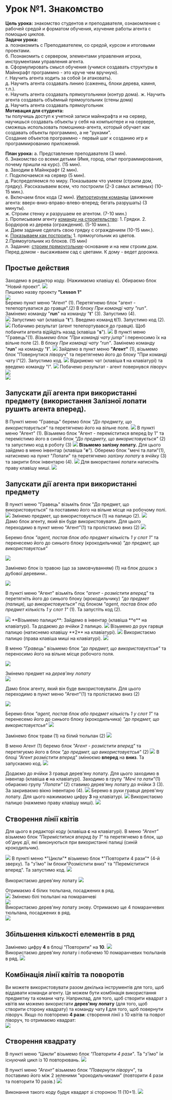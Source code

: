 # Урок №1. Знакомство
**Цель урока:** знакомство студентов и преподавателя, ознакомление с рабочей средой и форматом обучения, изучение работы агента с помощью циклов.  
**Задачи урока:**  
а. познакомить с Преподавателем, со средой, курсом и итоговыми проектами.  
б. Познакомить с сервером, элементами управления игрока, инструментами управления агента.  
в. Сформулировать смысл обучения (учимся создавать структуры в Майнкрафт программно - это круче чем вручную).  
г. Научить агента ходить за собой (и атаковать).  
д. Научить агента создавать линию (саженец, блоки дерева, камня, т.п.).  
е. Научить агента создавать прямоугольники (контур дома). ж. Научить агента создавать объёмный прямоугольник (стены дома)  
д. Научить агента создавать прямоугольник  
**Мотивация для студента:**  
ты получишь доступ к учетной записи майнкрафта и на сервер, научишься создавать объекты у себя на компьютере и на сервере, сможешь использовать помошника-агента, который обучает как создавать объекты программно, а не "руками".  
Создание объектов программно - первый шаг к созданию игр и программированию приложений.

**План урока:**
а. Представление преподавателя (3 мин).  
б. Знакомство со всеми детьми (Имя, город, опыт программирования, почему пришли на курс). (15 мин).  
в. Заходим в Майнкрафт (2 мин).  
г. Подключаемся на сервер (5 мин).  
д. Распределяемся по миру. Показываем что умеем (строим дом, грядку). Рассказываем всем, что построили (2-3 самых активных) (10-15 мин.).  
е. Включаем блок кода (2 мин). <a href = "https://makecode.com/_d6zgMa40zRcr">Импортируем команды</a> (движение агента: вверх-вниз-вправо-влево-вперед; бегать разрушать) (3 минуты).  
ж. Строим стенку и разрушаем ее агентом. (7-10 мин.)  
з. Прописываем агенту <a href = "https://makecode.com/_fFoHgzeJPgy9">команду на строительство</a>: 1. Грядки. 2. Бордюров из дерева (ограждения).
(5-10 мин.).  
и. Даем задание сделать свою грядку с ограждением (10-15 мин.).  
к. <a href = "https://makecode.com/_YouFhhdv02j6">Показываем как построить:</a> 1. прямоугольник из цветов. 2.Прямоугольник из блоков. (15 мин)  
л. Задание: <a href = "https://makecode.com/_52Veox7q52hL">строим прямоугольник</a>-основание и на нем строим дом. Перед домом - высаживаем сад с цветами. К дому - ведет дорожка.  

## Простые действия
Заходемо в редактор коду. (Нажимаємо клавішу **с**). Обираємо блок "Новий проект".
<img src = "img/Minecraft Education Edition1.jpg">  
Пишемо назву проекту **"Lesson 1"**  
<img src = "img/Minecraft Education Edition2.jpg">  
Беремо пункт меню "Агент" (1). Перетягнемо блок "агент - телепортуватися до гравця".(2)  В блоку *При команді чату "run"*. Замінемо команду "**run**" на команду "**t**" (3). Запустимо (4).  
<img src = "img/Minecraft Education Edition3.jpg">
Запустимо чат (клавіша "**t**"). Введемо  команд **t**(1). Запустимо код (2).
<img src = "img/Minecraft Education Edition4.jpg">
Побачимо результат (агент телепортувався до гравця). Щоб побачити агента відійдіть назад (клавіша "**s**").
<img src = "img/Minecraft Education Edition5.jpg">
В пункті меню "Гравець"(1). *Візьмемо блок "При команді чату jump"* і переносимо їх на вільне поле (2). В блоку *При команді чату "run"*. Замінемо команду "**run**" на команду "**l**".
<img src = "img/Minecraft Education Edition6.jpg">
Зайдемо в пункт меню **"Агент"** (1), візьмемо блок "Повернутися ліворуч" та перетягнемо його до блоку "При команді чату l"(2). Запустимо код.
<img src = "img/Minecraft Education Edition7.jpg">
Відкриємо чат (клавіша **t** на клавіатурі) та введемо команду "l".
<img src = "img/Minecraft Education Edition8.jpg">
Побачемо результат - агент повернувся ліворуч
<img src = "img/Minecraft Education Edition9.jpg">  
<img src = "img/left.gif">

## Запускати дії агента при використанні предмету (використання Залізної лопати рушить агента вперед).
В Пункті меню "Гравець" беремо блок *"До предмету, що використовується"* та перетягнемо його на вільне поле.
<img src = "img/Minecraft Education Edition10.jpg">
В пункті меню "Агент" (1). Візьмемо блок "Агент - переміститися вперед by 1" та перемістимо його в синій блок *"До предмету, що використовується"* (2) та запустимо код в роботу (3)
<img src = "img/Minecraft Education Edition11.jpg">
**Візьмемо залізну лопату.** Для цього зайдемо в меню інвентар (клавіша "**e**"). Оберемо блок "мечі та лати"(1), натиснемо на пункт "Лопати" та перетягнемо *залізну лопату* в ячійку (3) та закрити блок інвентарю (4).
<img src = "img/Minecraft Education Edition12.jpg">
Для використанні лопати натисніть праву клавішу миші.
<img src = "img/lopata.gif">

## Запускати дії агента при використанні предмету
В пункті меню "Гравець" візьміть блок "До предмет, що використовується" та поставимо його на вільне місце на робочому полі.
<img src = "img/Minecraft Education Edition13.jpg">
Змінемо предмет, що використовується (1) на палицю (2).
<img src = "img/Minecraft Education Edition14.jpg">  
Дамо блок агенту, який він буде використовувати. Для цього переходимо в пункт меню "Агент"(1) та пролістаємо вниз (2)
<img src = "img/Minecraft Education Edition16.jpg">

Беремо блок *"agent, постав блок або предмет кількість 1 у слот 1"* та перенесемо його до синього блоку (крокодильчика) *"до предмет, що використовуєтсья"* 

<img src = "img/Minecraft Education Edition17.jpg">

Замінемо блок із травою (що за замовчуванням) (1) на блок дошок з дубової деревини..

<img src = "img/Minecraft Education Edition18.jpg">

В пункті меню "Агент" візьміть блок *"агент - розмістити вперед"* та перетягніть його до синього блоку (крокодильчику) *"до предмет (палиця), що використовується"* під блоком *"agent, постав блок або предмет кількість 1 у слот 1"* (1). Та запустіть код (2).

<img src = "img/Minecraft Education Edition20.jpg">
**Візьмемо палицю**: Зайдемо в інвентар (клавіша **e** на клавіатурі). Та додаємо до ячійки 2 палицю.
<img src = "img/Minecraft Education Edition21.jpg">
Візьмемо до рук гарвця палицю (натиснемо клавішу **2** на клавіатурі).
<img src = "img/Minecraft Education Edition22.jpg">
Використаємо палицю (права клавіша миші на клавіатурі).
<img src = "img/put_block.gif">

В меню *"Гравець"* візьмемо блок *"до предмет, що використовуєтсья"* та переносимо його на вільне місце робочого поля.

<img src = "img/Minecraft Education Edition23.jpg">

Змінемо предмет на *дерев'яну лопату*  
<img src = "img/Minecraft Education Edition24.jpg">

Дамо блок агенту, який він буде використовувати. Для цього переходимо в пункт меню "Агент"(1) та пролістаємо вниз (2)

<img src = "img/Minecraft Education Edition25.jpg">

Беремо блок *"agent, постав блок або предмет кількість 1 у слот 1"* та перенесемо його до синього блоку (крокодильчика) *"до предмет, що використовуєтсья"* 
<img src = "img/Minecraft Education Edition26.jpg">

Замінемо блок трави (1) на білий тюльпан (2)
<img src = "img/Minecraft Education Edition27.jpg">

В меню Агент (1) беремо блок *"Агент - розмістити вперед"* та перетягуємо його в блок *"до предмет, що використовуєтсья"* (2)
<img src = "img/Minecraft Education Edition28.jpg">
В блоці *"Агент розмістити вперед"* змінюємо **вперед** на **вниз**. Та запускаємо код.
<img src = "img/Minecraft Education Edition29.jpg">  

 Додаємо до ячійки 3 гравця дерев'яну лопату. Для цього заходимо в інвентар (клавіша **e** на клавіатурі). Заходимо в групу *"Мечі та лати"*(1) обираємо групу *"Лопати"* (2) ставимо дерев'яну лопату до ячійки 3 (3). За закриваємо вікно інвентарю (4).
<img src = "img/Minecraft Education Edition30.jpg">
Беремо в руки гравця дерев'яну лопату. Для цього нажимаємо цифру **3** на клавіатурі.
<img src = "img/Minecraft Education Edition32.jpg">
Використаємо палицю (нажмемо праву клавішу миші).
<img src = "img/put_flower_under.gif">

## Створення лінії квітів
Для цього в редакторі коду (клавіша **c** на клавіатурі). В меню *"Агент"* візьмемо блок *"Переміститися вперед by 1"* та перетягнемо в блок, що об'днує дії, які виконуються при використанні палиці (синій крокодильчик).  

<img src = "img/Minecraft Education Edition33.jpg">
В пункті меню *"Цикли"* візьмемо блок *"Повторити 4 рази"* (4-й зверху). Та "з'їмо" їм блоки"Розмістити вниз" та "Переміститися вперед". Та запустимо код.

<img src = "img/Minecraft Education Edition34.jpg">

Використаємо дерев'яну лопату
<img src = "img/flowers4.gif">

Отримаємо 4 білих тюльпана, посаджених в ряд.  
<img src = "img/Minecraft Education Edition35.jpg">
Змінемо білі тюльпані на помаранчеві  
<img src = "img/Minecraft Education Edition36.jpg">  
Використаємо дерев'яну лопату знову.  Отримаємо ще 4 помаранчевих тюльпана, посаджених в ряд.  
<img src = "img/Minecraft Education Edition37.jpg">

## Збільшення кількості елементів в ряд
Замінемо цифру **4** в блоці "Повторити" на **10**.
<img src = "img/Minecraft Education Edition38.jpg">  
Використаємо дерев'яну лопату і побачемо 10 помаранчевих тюльпанів в ряд.
<img src = "img/Minecraft Education Edition39.jpg">

## Комбінація лінії квітів та поворотів
Ви можете використовувати разом декілька інструментів для того, щоб віддавати команди агенту. Це можем бути комбінація використання предметиу та комани чату. Наприклад, для того, щоб створити квадрат з квітів ми можемо використати **дерев'яну лопату** (для того, щоб створити сторону квадрату) та команду чату **l** для того, щоб повернути ліворуч. Якщо по повторемо **4 рази**: створення лінії з 10 квітів та поврот ліворуч, то отримаємо квадрат:  
<img src = "img/lopata_l.gif">

## Створення квадрату
В пункті меню *"Цикли"* візьмемо блок *"Повторити 4 рази"*. Та "з'їмо" їи існуючий цикл із 10 повторювань. 
<img src = "img/Minecraft Education Edition40.jpg">

В пункті меню *"Агент"* візьмемо блок *"Повернути ліворуч"*, та поставимо його між 2 зеленими "крокодильчиками" (повторити 4 рази та повторити 10 разів.)
<img src = "img/Minecraft Education Edition41.jpg">

Виконання такого коду будує квадарт зі стороною 11 (10+1).
<img src = "img/result.gif">
